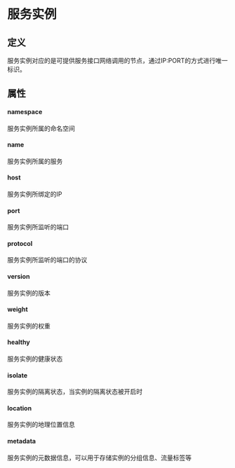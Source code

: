 # 服务实例

## 定义

服务实例对应的是可提供服务接口网络调用的节点，通过IP:PORT的方式进行唯一标识。

## 属性

#### namespace

服务实例所属的命名空间 

#### name

服务实例所属的服务

#### host

服务实例所绑定的IP
 
#### port

服务实例所监听的端口 

#### protocol

服务实例所监听的端口的协议

#### version 

服务实例的版本 

#### weight

服务实例的权重

#### healthy 

服务实例的健康状态 

#### isolate 

服务实例的隔离状态，当实例的隔离状态被开启时

#### location

服务实例的地理位置信息

#### metadata

服务实例的元数据信息，可以用于存储实例的分组信息、流量标签等